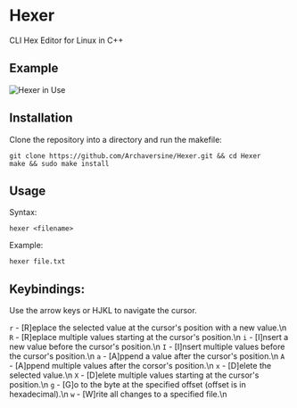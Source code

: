 # Hexer
CLI Hex Editor for Linux in C++

## Example

![Hexer in Use](https://github.com/Archaversine/Hexer/img/sample-use.png)

## Installation

Clone the repository into a directory and run the makefile:
```
git clone https://github.com/Archaversine/Hexer.git && cd Hexer
make && sudo make install
```

## Usage

Syntax:
```
hexer <filename>
```

Example:
```
hexer file.txt
```

## Keybindings:

Use the arrow keys or HJKL to navigate the cursor.

`r` - \[R]eplace the selected value at the cursor's position with a new value.\n
`R` - \[R]eplace multiple values starting at the cursor's position.\n
`i` - \[I]nsert a new value before the cursor's position.\n
`I` - \[I]nsert multiple values before the cursor's position.\n
`a` - \[A]ppend a value after the cursor's position.\n
`A` - \[A]ppend multiple values after the corsor's position.\n
`x` - \[D]elete the selected value.\n
`X` - \[D]elete multiple values starting at the cursor's position.\n
`g` - \[G]o to the byte at the specified offset (offset is in hexadecimal).\n
`w` - \[W]rite all changes to a specified file.\n
